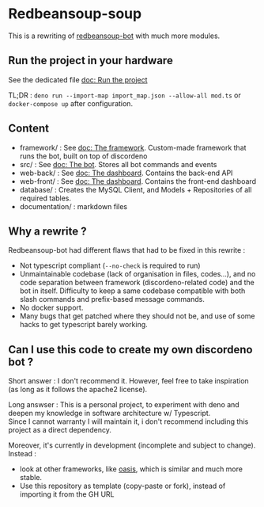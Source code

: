# Redbeansoup-soup
  
This is a rewriting of [redbeansoup-bot](https://github.com/LoganTann/redbeansoup-bot) with much more modules.

## Run the project in your hardware

See the dedicated file [doc: Run the project](documentation/run.md)

TL;DR : `deno run --import-map import_map.json --allow-all mod.ts` or `docker-compose up` after configuration.

## Content

* framework/ : See [doc: The framework](documentation/framework.md). Custom-made framework that runs the bot, built on top of discordeno
* src/ : See [doc: The bot](documentation/framework.md). Stores all bot commands and events
* web-back/ : See [doc: The dashboard](documentation/dashboard.md). Contains the back-end API
* web-front/ : See [doc: The dashboard](documentation/dashboard.md). Contains the front-end dashboard
* database/ : Creates the MySQL Client, and Models + Repositories of all required tables.
* documentation/ : markdown files

## Why a rewrite ?

Redbeansoup-bot had different flaws that had to be fixed in this rewrite : 
- Not typescript compliant (`--no-check` is required to run)
- Unmaintainable codebase (lack of organisation in files, codes...), and no code separation between framework (discordeno-related code) and the bot in itself. Difficulty to keep a same codebase compatible with both slash commands and prefix-based message commands.
- No docker support.
- Many bugs that get patched where they should not be, and use of some hacks to get typescript barely working.


## Can I use this code to create my own discordeno bot ?

Short answer : I don't recommend it. However, feel free to take inspiration (as long as it follows the apache2 license).

Long answser : This is a personal project, to experiment with deno and deepen my knowledge in software architecture w/ Typescript.  
Since I cannot warranty I will maintain it, i don't recommend including this project as a direct dependency. 

Moreover, it's currently in development (incomplete and subject to change). Instead :
- look at other frameworks, like [oasis](https://github.com/yuzudev/oasis), which is similar and much more stable.
- Use this repository as template (copy-paste or fork), instead of importing it from the GH URL
